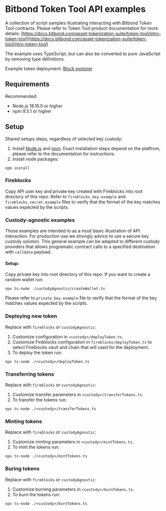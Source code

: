 # Bitbond Token Tool API examples
A collection of script samples illustrating interacting with Bitbond Token Tool
contracts. Please refer to Token Tool product documentation for more details:
[https://docs.bitbond.com/asset-tokenization-suite/token-tool/intro-token-tool](https://docs.bitbond.com/asset-tokenization-suite/token-tool/intro-token-tool)

The example uses TypeScript, but can also be converted to pure
JavaScript by removing type definitions.

Example token deployment: [Block explorer](https://mumbai.polygonscan.com/tx/0xd366367005e841cc97e0ffd02002114dfae41222559116b54f56298d45bf057d)

## Requirements
Recommended:
- Node.js 18.16.0 or higher
- npm 9.5.1 or higher

## Setup
Shared setups steps, regardless of selected key custody:
1. Install [Node.js](https://nodejs.org/en) and [npm](https://npmjs.com).
Exact installation steps depend on the platfrom, please refer to the documentation for instructions.
1. Install node packages:
```
npm install
```

### Fireblocks
Copy API user key and private key created with Fireblocks into root directory of this repo.
Refer to `fireblocks_key.example` and `fireblocks_secret.example` files to verify that
the format of the key matches values expected by the scripts.

### Custody-agnostic examples
Those examples are intended to as a most basic illustration of API interaction.
For production use we strongly advice to use a secure key custody solution. This
general example can be adapted to different custody providers that allows
programatic contract calls to a specified destination with `calldata` payload.

#### Setup:
Copy private key into root directory of this repo. If you want to create a random wallet run:
```
npx ts-node ./custodyAgnostic/createWallet.ts
```
Please refer to `private_key.example` file to verify that the format of the key
matches values expected by the scripts.

### Deploying new token

Replace <custody> with `fireblocks` or `custodyAgnostic`:
1. Customize configuration in `<custody>/deployToken.ts`.
1. Customize Fireblocks configuration in `fireblocks/deployToken.ts` to select
Fireblocks vault and chain that will used for the deployment.
1. To deploy the token run:
```
npx ts-node ./<custody>/deployToken.ts
```

### Transferring tokens

Replace <custody> with `fireblocks` or `custodyAgnostic`:
1. Customize transfer parameters in `<custody>/transferTokens.ts`.
1. To transfer the tokens run:
```
npx ts-node ./<custody>/transferTokens.ts
```

### Minting tokens

Replace <custody> with `fireblocks` or `custodyAgnostic`:
1. Customize minting parameters in `<custody>/mintTokens.ts`.
1. To mint the tokens run:
```
npx ts-node ./<custody>/mintTokens.ts
```

### Buring tokens

Replace <custody> with `fireblocks` or `custodyAgnostic`:
1. Customize burning parameters in `<custody>/burnTokens.ts`.
1. To burn the tokens run:
```
npx ts-node ./<custody>/burnTokens.ts
```

